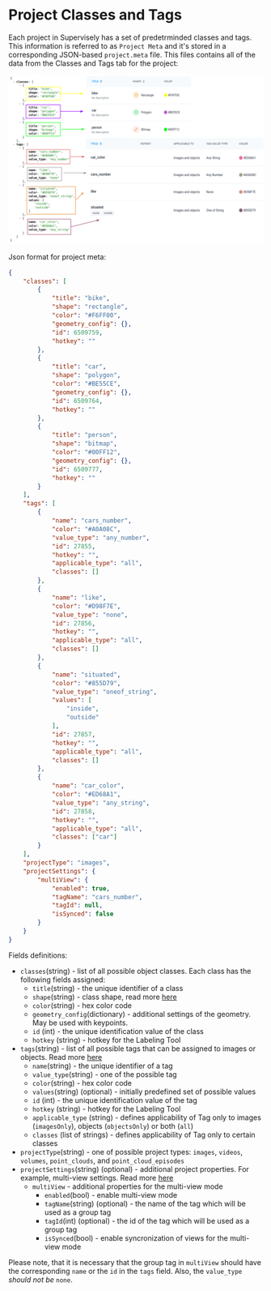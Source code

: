 # Project Classes and Tags

Each project in Supervisely has a set of predetrminded classes and tags. This information is referred to as `Project Meta` and it's stored in a corresponding JSON-based `project.meta` file. This files contains all of the data from the Classes and Tags tab for the project:

![](../../.gitbook/assets/meta.png)

Json format for project meta:

```json
{
    "classes": [
        {
            "title": "bike",
            "shape": "rectangle",
            "color": "#F6FF00",
            "geometry_config": {},
            "id": 6509759,
            "hotkey": ""
        },
        {
            "title": "car",
            "shape": "polygon",
            "color": "#BE55CE",
            "geometry_config": {},
            "id": 6509764,
            "hotkey": ""            
        },
        {
            "title": "person",
            "shape": "bitmap",
            "color": "#00FF12",
            "geometry_config": {},
            "id": 6509777,
            "hotkey": ""            
        }
    ],
    "tags": [
        {
            "name": "cars_number",
            "color": "#A0A08C",
            "value_type": "any_number",
            "id": 27855,
            "hotkey": "",
            "applicable_type": "all",
            "classes": []            
        },
        {
            "name": "like",
            "color": "#D98F7E",
            "value_type": "none",
            "id": 27856,
            "hotkey": "",
            "applicable_type": "all",
            "classes": []               
        },
        {
            "name": "situated",
            "color": "#855D79",
            "value_type": "oneof_string",
            "values": [
                "inside",
                "outside"
            ],
            "id": 27857,
            "hotkey": "",
            "applicable_type": "all",
            "classes": []               
        },
        {
            "name": "car_color",
            "color": "#ED68A1",
            "value_type": "any_string",
            "id": 27858,
            "hotkey": "",
            "applicable_type": "all",
            "classes": ["car"]
        }
    ],
    "projectType": "images",
    "projectSettings": {
        "multiView": {
            "enabled": true,
            "tagName": "cars_number", 
            "tagId": null, 
            "isSynced": false
        }
    }
}
```

Fields definitions:

* `classes`(string) - list of all possible object classes. Each class has the following fields assigned:
  * `title`(string) - the unique identifier of a class
  * `shape`(string) - class shape, read more [here](../supervisely-annotation-json-format/objects.md#objects)
  * `color`(string) - hex color code
  * `geometry_config`(dictionary) - additional settings of the geometry. May be used with keypoints.
  * `id` (int) - the unique identification value of the class
  * `hotkey` (string) - hotkey for the Labeling Tool
* `tags`(string) - list of all possible tags that can be assigned to images or objects. Read more [here](../supervisely-annotation-json-format/tags.md)
  * `name`(string) - the unique identifier of a tag
  * `value_type`(string) - one of the possible tag
  * `color`(string) - hex color code  
  * `values`(string) (optional) - initially predefined set of possible values
  * `id` (int) - the unique identification value of the tag  
  * `hotkey` (string) - hotkey for the Labeling Tool
  * `applicable_type` (string) - defines applicability of Tag only to images (`imagesOnly`), objects (`objectsOnly`) or both (`all`)
  * `classes` (list of strings) - defines applicability of Tag only to certain classes
* `projectType`(string) - one of possible project types: `images`, `videos`, `volumes`, `point_clouds`, and `point_cloud_episodes`
* `projectSettings`(string) (optional) - additional project properties. For example, multi-view settings. Read more [here](../../getting-started/python-sdk-tutorials/images/multispectral-images.md#upload-project-with-group-settings-in-supervisely-format)
  * `multiView` - additional properties for the multi-view mode
    * `enabled`(bool) - enable multi-view mode
    * `tagName`(string) (optional) - the name of the tag which will be used as a group tag
    * `tagId`(int) (optional) - the id of the tag which will be used as a group tag
    * `isSynced`(bool) - enable syncronization of views for the multi-view mode

Please note, that it is necessary that the group tag in `multiView` should have the corresponding `name` or the `id` in the `tags` field. Also, the `value_type` *should not be* `none`.
